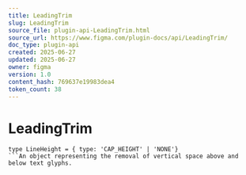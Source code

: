 ```yaml
---
title: LeadingTrim
slug: LeadingTrim
source_file: plugin-api-LeadingTrim.html
source_url: https://www.figma.com/plugin-docs/api/LeadingTrim/
doc_type: plugin-api
created: 2025-06-27
updated: 2025-06-27
owner: figma
version: 1.0
content_hash: 769637e19983dea4
token_count: 38
---
```

# LeadingTrim

```
type LineHeight = { type: 'CAP_HEIGHT' | 'NONE'}
```An object representing the removal of vertical space above and below text glyphs.